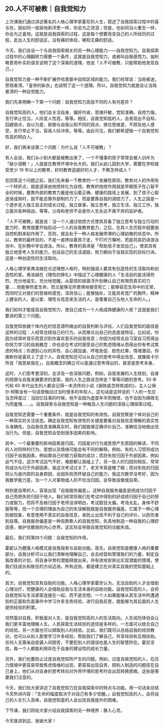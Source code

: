 ## 20.人不可被教｜自我觉知力
上次课我们通过讲述著名的人格心理学家霍尼的人生，叙述了自我探索过程中的喜与忧，就如同一层层地剥洋葱一样，你会为之流泪；但是，也如同浴火重生一样，你会为之喜悦。这就是自我探索的过程，这是每个想要改变自己的人所经历的过程，走出人生的舒适区，没有痛的体验，哪知无痛的舒适。


今天，我们会谈一个与自我探索相关的另一种心理能力——自我觉知力。自我探索过程中的心理翻转力需要一个条件，这就是自我觉知力，或者叫自我感悟力。伽利略曾用朴实的语言说明了这个深奥的道理，他说「人不可被教，只能帮助他发现自己。」


自我觉知力是一种不断扩展乔哈里窗中自知区域的能力。我们经常说：当局者迷，旁观者清。「皇帝的新衣」也说明了这一个道理。所以，自我觉知力就是会让当局者清的一种自觉能力。


我们先来明确一下第一个问题：自我觉知力高低不同的人有何差异？


自我觉知高的人，他们会关注自身，偏好内省，思维纤敏，觉知准确，自控力强，言行举止恰当，人际宜人性高，等等。相反，自我觉知低的人，会表现出不自知，回避弱点，自以为是，抵御与自我认知不同的观点，换位思维差，不顾及他人感受，言行举止不当，容易人际冲突，等等。由此可见，我们都希望做一个自我觉知性高的明白人。


好，我们再来谈第二个问题：为什么说「人不可被教」？


有人会说，我们从小到大都是被教出来了，一个不懂事的孩子常常会被人训斥为「缺少调教！」人就是在教育环境中长大的，我们从幼儿园到大学，需要在学校接受至少 19 年以上的教育，好的教育造就好的人才，不教怎样成人？


在回答这个问题之前，我们先来看一下教育的一个发展性原则，教育对人的作用有一个转折点，就是逐渐由他控转化为自控。教育的他控作用就是早期孩子在心智不全的时候，要靠外部的教育力量是他沿着正确、健康的路径上发展，到了孩子心智逐渐成熟时，就不能总靠外部制约力了，而是要靠自我的调控力了。人生之路是一个逐步走入独立自主的成长过程，独立做事，独立思考，独立生活，独立工作，独立面对各种挑战，等等。父母和老师不会是你人生永远不离不弃的监护者。


「人不可被教」就是说：当一个人通过他控方式使其具备了独立思考与独立行动的能力时，教育就要开始启动一个人的自我教育能力，之后，在其人生历程中就要由自控机制来起作用了，否则，就会处于一种人格发展停滞的心理幼稚的状态中。所以，教育的最终目的，不是一直搀扶着孩子走，千叮咛万嘱咐，而是将其扔进游泳池中，在扑腾中学会游泳。所以，教育的真谛是「帮助孩子发现自己」，使其具有独立地思考人生的能力，创设自己的生活道路，努力朝向于自我实现的目标行进。这是一种创造性的生活取向。


人格心理学家弗洛姆在论述理想人格时，特别强调人要具有创造性的生活取向和创造性的爱。弗洛姆在《理性的挣扎》中描述了心理健康的人「生活目的是活得热烈，充分地诞生，充分地觉醒。从婴孩的层面浮升到确认自己有限而真实的力量……他能够热爱生命，而又能够无所畏惧地接受死亡；能够容忍生命中的无常，而同时又对我们的思维和感觉，深具信心；能够独处，又能具有宽广的胸怀。精神上健全的人，是以爱、理性与信息来生活的人，是尊重自己与他人生命的人。」


我们如何才能提高自我觉知力，使自己成为一个人格成熟健康的人呢？这就是我们要讲的第三个问题。


自我觉知依据个体内在的信息源所做出的自我判断与评估，人们自我觉知的路径是这样的过程：人经常总结自己的行为，从而推论出自己的态度或特征，比如说，你因为经常听音乐而意识到你喜欢音乐的自我信息；你因为经常去自习室自习而得出你努力学习的自我概念；你也会在考试时感受自己的焦虑情绪从而得出你有考试焦虑的特点；你遇到心仪的异性，会心跳加速、呼吸急促、脸色红晕，情绪激动，你推断你是喜欢上了这个人。自我觉知还可以从自己的思考中得出信息，就像笛卡尔所说「我思故我在」，自我概念的确立可以是通过思考得出的，甚至是思考本身。


这时，人们思考更深刻，会涉及一些深层问题，例如，自我发展的人生规划，自身的局限与自我发展要求的差距，我的人生之路该怎样走？等等问题的思考。50 年代和 60 年代出生的人都会记得一本流传的小说《钢铁是怎样炼成的》，主人公保尔·柯察金有一句话曾触动过当时很多的年轻人，这句话是这样说的「人的一生应当怎样度过：当回忆往事的时候，他不会因为虚度年华而悔恨，也不会因为碌碌无为而羞愧……」。自我探索与自我觉知是一种触及人生问题的深层心理探索过程。


自我觉知还需要一个重要条件，就是自我觉知的有效性。自我觉察是个体对自己的一种真实的关注状态。确定自我觉知有效性的关键是要看对自我信息理解的真实性与准确性。当自我信息准确真实时，我们就能够正确评价自己，准确恰当地做出恰当行为。但是，自我觉知会受到很多因素的影响。


其中，一个最重要的影响因素是归因，归因是对行为或思想产生原因的解读，不同的人对同样的行为、思想以及情绪可能会有不同的解释。例如，有的人习惯将成功归因于自我因素，例如靠自己的智力获取的成功；而将失败归因于外部因素，例如运气不佳，这次考试运气不好，难题都让我碰上了。另一些人的归因则相反，常常将成功与归于外部因素，我这次考试过关了，老天爷真是瞎了眼；而对失败的归因则认为是内部的自身原因，会因失败而怀疑自己的能力，我这次数学没考好，因为我数学能力差。当一个人对事物或人的不恰当归因，会导致自傲或自卑。


特别是自卑的人，容易出现「自我服务偏差」。这种自我服务偏差是把成功归因于自己而把失败归因于他人。我们经常将我们在考试中得到的好成绩归因于自己的努力或智力，而将不及格归因于老师没讲明白，考试题目太偏，考场太乱，身体不舒服等等，找一个合理的理由为自己的失误解脱就是自我服务偏差。它属于一种心理防御现象，有意使用不真实的自我信息，来防止出现不利于自己的评价，以防伤害到自尊。自我服务偏差是一种自欺欺人的自我觉知，失真地制造一种自我的心理舒适感，维护住脆弱的内心世界。这实际会导致自我觉知的功能失效。


最后，我们将第四个问题：自我觉知的作用。


霍妮认为健康人格模式是自我探索与自助功能。首先，自我觉知是健康人格的重要部分，自我分析可以让我们清晰地理解自己，会去经营和管理我们的力量，制定自我改善的计划，将自身孕育的潜能释放出来，并有效地安排出实现潜能的情境，使我们往成长和胜任的方向迈进。所有这些，都是建立在对真实自我的觉知基础上的。


其次，自我觉知具有自助的功能。人格心理学家霍奈认为，无法自助的人才会借助心理治疗，而健康的人会借助自我与生活本身的自助功能。自我觉知高的人，会将自我觉知与生活紧密连接在一起，而不是空想。一个人如果能够从其生活中所遭遇到的正面和负面事件中学习许多宝贵经验，进行自我反思，就能够为其后面的人生提供经验的积累。


坦然面对自我，积极面对人生，是自我觉知高的人的生活取向。人生阅历体验会让我们更丰富地理解人生。人民获取生活经验的途径是多样的，一方面可以统合自己的经验，另一方面也可以撷取别人的经验。比如，我们既可以总结自我的经验教训，也可以从别人那里学习许多经验，帮助我们了解自己，共享经验和互相扶助。任何人无需亲自尝遍人间困苦，不要犯别人的错误也是人生的智慧所在。霍尼坚信，每一个人都能利用存在于自身的建设性的成长力量。


另外，我们也要防止过度自我觉知所产生的问题。例如，过度自我觉知的人，在压力情境中更容易导致焦虑情绪的出现，更容易出现自责，把别人制造的问题揽在自己身上，他们从对自身的思考转向对外界环境的思考时会出现转换困难。这些是需要我们注意的。


今天，我们给大家讲述了自我觉知力在自我探索中的特点与功能。用一句话来总结今天所讲内容：「生命的幅度取决于对自己有多少觉醒。」自我觉知高的人，会将自己的人生引入高峰，自我觉知差的人会出现自我提升的困难。


下节课，我们将给大家介绍自我探索的另一种境界：静入心灵。


今天就讲到这，谢谢大家！

